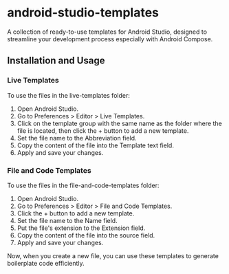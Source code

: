 # android-studio-templates
A collection of ready-to-use templates for Android Studio, designed to streamline your development process especially with Android Compose.

## Installation and Usage
### Live Templates
To use the files in the live-templates folder:

1. Open Android Studio.
2. Go to Preferences > Editor > Live Templates.
3. Click on the template group with the same name as the folder where the file is located, then click the + button to add a new template.
4. Set the file name to the Abbreviation field.
5. Copy the content of the file into the Template text field.
6. Apply and save your changes.

### File and Code Templates
To use the files in the file-and-code-templates folder:

1. Open Android Studio.
2. Go to Preferences > Editor > File and Code Templates.
3. Click the + button to add a new template.
4. Set the file name to the Name field.
5. Put the file's extension to the Extension field.
6. Copy the content of the file into the source field.
7. Apply and save your changes.

Now, when you create a new file, you can use these templates to generate boilerplate code efficiently.
